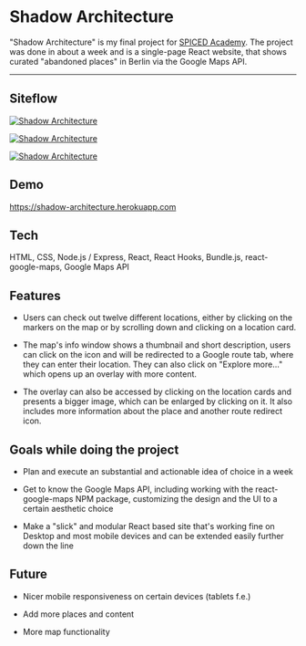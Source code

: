 # Shadow Architecture

"Shadow Architecture" is my final project for [SPICED Academy](https://www.spiced.academy/program/full-stack-web-development/). The project was done in about a week and is a single-page React website, that shows curated "abandoned places" in Berlin via the Google Maps API.

---

## Siteflow

[![Shadow Architecture](siteflow.gif)](https://shadow-architecture.herokuapp.com)

[![Shadow Architecture](siteflow2.gif)](https://shadow-architecture.herokuapp.com)

[![Shadow Architecture](siteflow3.gif)](https://shadow-architecture.herokuapp.com)

## Demo

https://shadow-architecture.herokuapp.com

## Tech

HTML, CSS, Node.js / Express, React, React Hooks, Bundle.js, react-google-maps, Google Maps API

## Features

-   Users can check out twelve different locations, either by clicking on the markers on the map or by scrolling down and clicking on a location card.

-   The map's info window shows a thumbnail and short description, users can click on the icon and will be redirected to a Google route tab, where they can enter their location. They can also click on "Explore more..." which opens up an overlay with more content.

-   The overlay can also be accessed by clicking on the location cards and presents a bigger image, which can be enlarged by clicking on it. It also includes more information about the place and another route redirect icon.

## Goals while doing the project

-   Plan and execute an substantial and actionable idea of choice in a week

-   Get to know the Google Maps API, including working with the react-google-maps NPM package, customizing the design and the UI to a certain aesthetic choice

-   Make a "slick" and modular React based site that's working fine on Desktop and most mobile devices and can be extended easily further down the line

## Future

-   Nicer mobile responsiveness on certain devices (tablets f.e.)

-   Add more places and content

-   More map functionality
